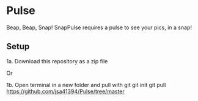# Pulse
Beap, Beap, Snap! SnapPulse requires a pulse to see your pics, in a snap!

## Setup
1a. Download this repository as a zip file

Or

1b. Open terminal in a new folder and pull with git
    git init
    git pull https://github.com/jsa41394/Pulse/tree/master
